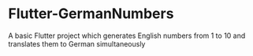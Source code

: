 # Flutter-GermanNumbers
A basic Flutter project which generates English numbers from 1 to 10 and translates them to German simultaneously
